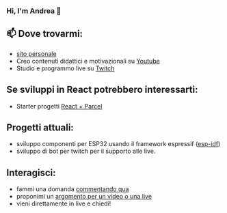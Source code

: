 ### Hi, I'm Andrea 👋

<!--
**ProfAndreaPollini/ProfAndreaPollini** is a ✨ _special_ ✨ repository because its `README.md` (this file) appears on your GitHub profile.

Here are some ideas to get you started:

- 🔭 I’m currently working on ...
- 🌱 I’m currently learning ...
- 👯 I’m looking to collaborate on ...
- 🤔 I’m looking for help with ...
- 💬 Ask me about ...
- 📫 How to reach me: ...
- 😄 Pronouns: ...
- ⚡ Fun fact: ...
-->

## 📫 Dove trovarmi:
  - [sito personale](https://andreapollini.com)
  - Creo contenuti didattici e motivazionali su [Youtube](http://bit.ly/AndreaPolliniYT)
  - Studio e programmo live su [Twitch](https://www.twitch.tv/profandreapollini)
  
## Se sviluppi in React potrebbero interessarti:
  - Starter progetti [React + Parcel](https://github.com/ProfAndreaPollini/react-parcel-simple-starter)
  
## Progetti attuali:
  - sviluppo componenti per ESP32 usando il framework espressif ([esp-idf](https://docs.espressif.com/projects/esp-idf/en/latest/esp32/))
  - sviluppo di bot per twitch per il supporto alle live.
  
## Interagisci:
  - fammi una domanda [commentando qua](https://github.com/ProfAndreaPollini/ProfAndreaPollini/issues/1)
  - proponimi un [argomento per un video o una live](https://github.com/ProfAndreaPollini/profandreapollini-youtube-videos/issues)
  - vieni direttamente in live e chiedi!
